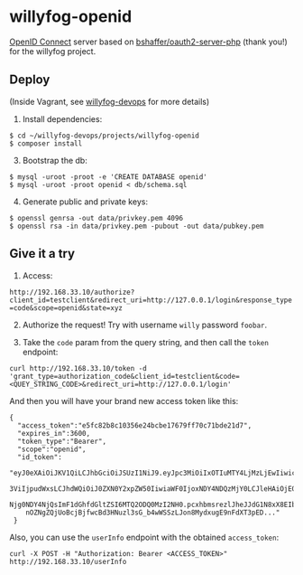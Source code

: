 willyfog-openid
===============

[OpenID Connect](http://openid.net/) server based on [bshaffer/oauth2-server-php](https://github.com/bshaffer/oauth2-server-php) (thank you!) for the willyfog project.

## Deploy

(Inside Vagrant, see [willyfog-devops](https://github.com/popokis/willyfog-devops) for more details)

1. Install dependencies:

```
$ cd ~/willyfog-devops/projects/willyfog-openid
$ composer install
```

3. Bootstrap the db:

```
$ mysql -uroot -proot -e 'CREATE DATABASE openid'
$ mysql -uroot -proot openid < db/schema.sql
```

4. Generate public and private keys:

```
$ openssl genrsa -out data/privkey.pem 4096
$ openssl rsa -in data/privkey.pem -pubout -out data/pubkey.pem
```

## Give it a try

1. Access: 

`http://192.168.33.10/authorize?client_id=testclient&redirect_uri=http://127.0.0.1/login&response_type=code&scope=openid&state=xyz`

2. Authorize the request! Try with username `willy` password `foobar`.

3. Take the `code` param from the query string, and then call the `token` endpoint:

```
curl http://192.168.33.10/token -d 'grant_type=authorization_code&client_id=testclient&code=<QUEY_STRING_CODE>&redirect_uri=http://127.0.0.1/login'
```

And then you will have your brand new access token like this:

```
{
  "access_token":"e5fc82b8c10356e24bcbe17679ff70c71bde21d7",
  "expires_in":3600,
  "token_type":"Bearer",
  "scope":"openid",
  "id_token":
    "eyJ0eXAiOiJKV1QiLCJhbGciOiJSUzI1NiJ9.eyJpc3MiOiIxOTIuMTY4LjMzLjEwIiwic
    3ViIjpudWxsLCJhdWQiOiJ0ZXN0Y2xpZW50IiwiaWF0IjoxNDY4NDQzMjY0LCJleHAiOjE0
    Njg0NDY4NjQsImF1dGhfdGltZSI6MTQ2ODQ0MzI2NH0.pcxhbmsrezlJheJJdG1N8xX8EIb
    nOZNgZQjUoBcjBjfwcBd3HNuzl3sG_b4wWSSzLJon8MydxugE9nFdXT3pED..."
 }
```

Also, you can use the `userInfo` endpoint with the obtained `access_token`:

```
curl -X POST -H "Authorization: Bearer <ACCESS_TOKEN>" http://192.168.33.10/userInfo
```